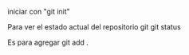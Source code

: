 iniciar con "git init"

Para ver el estado actual del repositorio git
git status

Es para agregar
git add .